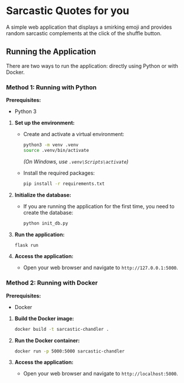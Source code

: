 # Sarcastic Quotes for you

A simple web application that displays a smirking emoji and provides random sarcastic complements at the click of the shuffle button.

## Running the Application

There are two ways to run the application: directly using Python or with Docker.

### Method 1: Running with Python

**Prerequisites:**
- Python 3

1.  **Set up the environment:**
    - Create and activate a virtual environment:
      ```bash
      python3 -m venv .venv
      source .venv/bin/activate
      ```
      *(On Windows, use `.venv\Scripts\activate`)*

    - Install the required packages:
      ```bash
      pip install -r requirements.txt
      ```

2.  **Initialize the database:**
    - If you are running the application for the first time, you need to create the database:
      ```bash
      python init_db.py
      ```

3.  **Run the application:**
    ```bash
    flask run
    ```

4.  **Access the application:**
    - Open your web browser and navigate to `http://127.0.0.1:5000`.

### Method 2: Running with Docker

**Prerequisites:**
- Docker

1.  **Build the Docker image:**
    ```bash
    docker build -t sarcastic-chandler .
    ```

2.  **Run the Docker container:**
    ```bash
    docker run -p 5000:5000 sarcastic-chandler
    ```

3.  **Access the application:**
    - Open your web browser and navigate to `http://localhost:5000`.

